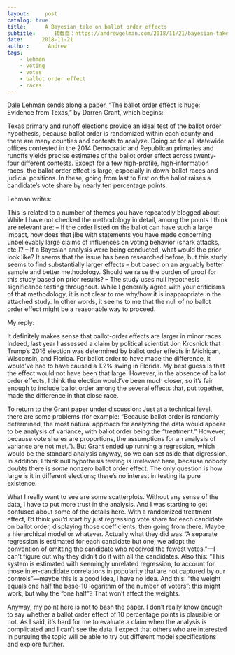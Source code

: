 ```yaml
---
layout:     post
catalog: true
title:      A Bayesian take on ballot order effects
subtitle:      转载自：https://andrewgelman.com/2018/11/21/bayesian-take-ballot-order-effects/
date:      2018-11-21
author:      Andrew
tags:
    - lehman
    - voting
    - votes
    - ballot order effect
    - races
---
```





Dale Lehman sends along a paper, “The ballot order effect is huge: Evidence from Texas,” by Darren Grant, which begins:

> 
Texas primary and runoff elections provide an ideal test of the ballot order hypothesis, because ballot order is randomized within each county and there are many counties and contests to analyze. Doing so for all statewide offices contested in the 2014 Democratic and Republican primaries and runoffs yields precise estimates of the ballot order effect across twenty-four different contests. Except for a few high-profile, high-information races, the ballot order effect is large, especially in down-ballot races and judicial positions. In these, going from last to first on the ballot raises a candidate’s vote share by nearly ten percentage points.


Lehman writes:

> 
This is related to a number of themes you have repeatedly blogged about. While I have not checked the methodology in detail, among the points I think are relevant are:
– If the order listed on the ballot can have such a large impact, how does that jibe with statements you have made concerning unbelievably large claims of influences on voting behavior (shark attacks, etc.)?
– If a Bayesian analysis were being conducted, what would the prior look like? It seems that the issue has been researched before, but this study seems to find substantially larger effects – but based on an arguably better sample and better methodology. Should we raise the burden of proof for this study based on prior results?
– The study uses null hypothesis significance testing throughout. While I generally agree with your criticisms of that methodology, it is not clear to me why/how it is inappropriate in the attached study. In other words, it seems to me that the null of no ballot order effect might be a reasonable way to proceed.


My reply:

It definitely makes sense that ballot-order effects are larger in minor races. Indeed, last year I assessed a claim by political scientist Jon Krosnick that Trump’s 2016 election was determined by ballot order effects in Michigan, Wisconsin, and Florida. For ballot order to have made the difference, it would’ve had to have caused a 1.2% swing in Florida. My best guess is that the effect would not have been that large. However, in the absence of ballot order effects, I think the election would’ve been much closer, so it’s fair enough to include ballot order among the several effects that, put together, made the difference in that close race.

To return to the Grant paper under discussion: Just at a technical level, there are some problems (for example: “Because ballot order is randomly determined, the most natural approach for analyzing the data would appear to be analysis of variance, with ballot order being the “treatment.” However, because vote shares are proportions, the assumptions for an analysis of variance are not met.”). But Grant ended up running a regression, which would be the standard analysis anyway, so we can set aside that digression. In addition, I think null hypothesis testing is irrelevant here, because nobody doubts there is *some* nonzero ballot order effect. The only question is how large is it in different elections; there’s no interest in testing its pure existence.

What I really want to see are some scatterplots. Without any sense of the data, I have to put more trust in the analysis. And I was starting to get confused about some of the details here. With a randomized treatment effect, I’d think you’d start by just regressing vote share for each candidate on ballot order, displaying those coefficients, then going from there. Maybe a hierarchical model or whatever. Actually what they did was “A separate regression is estimated for each candidate but one; we adopt the convention of omitting the candidate who received the fewest votes.”—I can’t figure out why they didn’t do it with all the candidates. Also this: “This system is estimated with seemingly unrelated regression, to account for those inter-candidate correlations in popularity that are not captured by our controls”—maybe this is a good idea, I have no idea. And this: “the weight equals one half the base-10 logarithm of the number of voters”: this might work, but why the “one half”? That won’t affect the weights.

Anyway, my point here is not to bash the paper. I don’t really know enough to say whether a ballot order effect of 10 percentage points is plausible or not. As I said, it’s hard for me to evaluate a claim when the analysis is complicated and I can’t see the data. I expect that others who are interested in pursuing the topic will be able to try out different model specifications and explore further.



